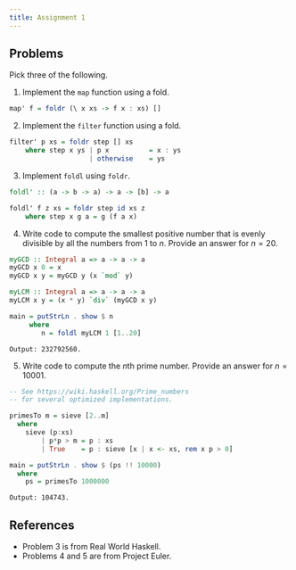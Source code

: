 ```yaml
---
title: Assignment 1
---
```


## Problems

Pick three of the following.

1. Implement the `map` function using a fold. 

```haskell
map' f = foldr (\ x xs -> f x : xs) []
```

2. Implement the `filter` function using a fold. 

```haskell
filter' p xs = foldr step [] xs
    where step x ys | p x          = x : ys
                    | otherwise    = ys
```

3. Implement `foldl` using `foldr`.

```haskell
foldl' :: (a -> b -> a) -> a -> [b] -> a

foldl' f z xs = foldr step id xs z
    where step x g a = g (f a x)
```

4. Write code to compute the smallest positive number that is evenly divisible
   by all the numbers from 1 to $n$.  Provide an answer for $n = 20$.

```haskell
myGCD :: Integral a => a -> a -> a
myGCD x 0 = x
myGCD x y = myGCD y (x `mod` y)

myLCM :: Integral a => a -> a -> a
myLCM x y = (x * y) `div` (myGCD x y)

main = putStrLn . show $ n
     where
        n = foldl myLCM 1 [1..20]
```

`Output: 232792560.`

5. Write code to compute the $n$th prime number.  Provide an answer for $n = 10001$.

```haskell
-- See https://wiki.haskell.org/Prime_numbers
-- for several optimized implementations.

primesTo m = sieve [2..m]
  where
    sieve (p:xs) 
        | p*p > m = p : xs
        | True    = p : sieve [x | x <- xs, rem x p > 0]

main = putStrLn . show $ (ps !! 10000)
  where
    ps = primesTo 1000000
```

`Output: 104743.`


## References

- Problem 3 is from Real World Haskell.
- Problems 4 and 5 are from Project Euler.

